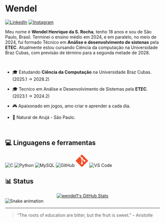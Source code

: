 <h1> Wendel</h1>
  
[![LinkedIn](https://img.shields.io/badge/LinkedIn-0077B5?style=for-the-badge&logo=linkedin&logoColor=white)](https://www.linkedin.com/in/wendel-henrique-5a5274358/)  [![Instagram](https://img.shields.io/badge/Instagram-E4405F?style=for-the-badge&logo=instagram&logoColor=white)](https://www.instagram.com/wendel_hk/)

Meu nome é **Wendel Henrique da S. Rocha**, tenho 18 anos e sou de São Paulo, Brasil. Terminei o ensino médio em 2024, e em paralelo, no meio de 2024, fui formado Técnico em **Análise e desenvolvimento de sistenas** pela **ETEC**. Atualmente estou cursando Ciência da computação na Universidade Braz Cubas, com previsão de término para a segunda metade de 2028.

<br>

<div>
  
  - 🎓 Estudando **Ciência da Computação** na Universidade Braz Cubas. (2025.1 -> 2028.2)

  - 🎓 Tecnico em Análise e Desenvolvimento de Sistemas pela **ETEC**. (2023.1 -> 2024.2)
    
  - 🎮 Apaixonado em jogos, amo criar e aprender a cada dia.
  
  - 📍 Natural de Arujá - São Paulo.
  
</div>
<br>

## 💻 Linguagens e ferramentas

<p>
  <img src="https://cdn.jsdelivr.net/gh/devicons/devicon/icons/c/c-original.svg" width="40" height="40" alt="C"/>
  <img src="https://cdn.jsdelivr.net/gh/devicons/devicon/icons/python/python-original.svg" width="40" height="40" alt="Python"/>
  <img src="https://cdn.jsdelivr.net/gh/devicons/devicon/icons/mysql/mysql-original.svg" width="40" height="40" alt="MySQL"/>
  <img src="https://cdn.jsdelivr.net/gh/devicons/devicon/icons/github/github-original.svg" width="40" height="40" alt="GitHub"/>
  <img src="https://raw.githubusercontent.com/devicons/devicon/master/icons/git/git-original.svg" alt="git" width="40" height="40"/> 
  <img src="https://cdn.jsdelivr.net/gh/devicons/devicon/icons/vscode/vscode-original.svg" width="40" height="40" alt="VS Code"/>
</p>



## 📊 Status
<div align="center">
<a href="https://awesome-github-stats.azurewebsites.net/user-stats/wendel1?cardType=github&theme=tokyonight&include_all_commits">
  <img width="49%" 
       alt="wendel1's GitHub Stats" 
       src="https://awesome-github-stats.azurewebsites.net/user-stats/wendel1?cardType=github&theme=dracula&include_all_commits" />
</a>
</div>
  
  <img src="https://raw.githubusercontent.com/gitUser/gitrepo/output/snake.svg" alt="Snake animation" />
  
---

> “The roots of education are bitter, but the fruit is sweet.” – Aristotle
